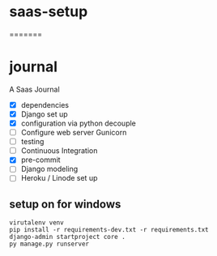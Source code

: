 # saas-setup

=======

# journal

A Saas Journal

- [x] dependencies
- [x] Django set up
- [x] configuration via python decouple
- [ ] Configure web server Gunicorn
- [ ] testing
- [ ] Continuous Integration
- [x] pre-commit
- [ ] Django modeling
- [ ] Heroku / Linode set up

## setup on for windows

```
virutalenv venv
pip install -r requirements-dev.txt -r requirements.txt
django-admin startproject core .
py manage.py runserver
```
